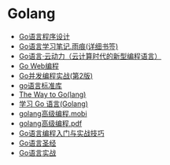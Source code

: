 # Golang

* <a href="https://sn9.us/file/632278-417820869" title="Go语言程序设计">Go语言程序设计</a>
* <a href="https://sn9.us/file/632278-417820866" title="Go语言学习笔记" target="_blank">Go语言学习笔记.雨痕(详细书签)</a>
* <a href="https://sn9.us/file/632278-417820872" title="Go语言·云动力（云计算时代的新型编程语言）" target="_blank">Go语言·云动力（云计算时代的新型编程语言）</a>
* <a href="https://sn9.us/file/632278-417820875" title="Go Web编程" target="_blank">Go Web编程</a>
* <a href="https://sn9.us/file/632278-417938412" title="Go并发编程实战(第2版)">Go并发编程实战(第2版)</a>
* <a href="https://sn9.us/file/632278-417938521" title="417820869" target="_blank">go语言标准库</a>
* <a href="https://sn9.us/file/632278-417938415" title="The Way to Go(lang)" target="_blank">The Way to Go(lang)</a>
* <a href="https://sn9.us/file/632278-417938421" title="学习 Go 语言(Golang)" target="_blank">学习 Go 语言(Golang)</a>
* <a href="https://sn9.us/file/632278-418664787" title="golang高级编程">golang高级编程.mobi</a>
* <a href="https://sn9.us/file/632278-418664794" title="golang高级编程" target="_blank">golang高级编程.pdf</a>
* <a href="https://sn9.us/file/632278-418664781" title="Go语言编程入门与实战技巧" target="_blank">Go语言编程入门与实战技巧</a>
* <a href="https://sn9.us/file/632278-418664778" title="Go语言圣经" target="_blank">Go语言圣经</a>
* <a href="https://sn9.us/file/632278-418664805" title="Go语言实战">Go语言实战</a>